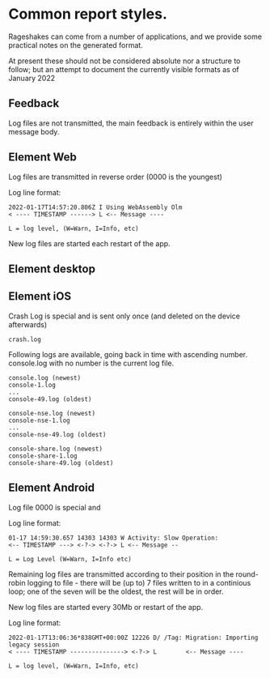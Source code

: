 # Common report styles.

Rageshakes can come from a number of applications, and we provide some practical notes on the generated format.

At present these should not be considered absolute nor a structure to follow; but an attempt to document the
currently visible formats as of January 2022


## Feedback 

Log files are not transmitted, the main feedback is entirely within the user message body.

## Element Web

Log files are transmitted in reverse order (0000 is the youngest) 

Log line format:
```
2022-01-17T14:57:20.806Z I Using WebAssembly Olm
< ---- TIMESTAMP ------> L <-- Message ----

L = log level, (W=Warn, I=Info, etc)
```

New log files are started each restart of the app.


## Element desktop



## Element iOS

Crash Log is special and is sent only once (and deleted on the device afterwards)

`crash.log`



Following logs are available, going back in time with ascending number.
console.log with no number is the current log file.
```
console.log (newest)
console-1.log 
...
console-49.log (oldest)

console-nse.log (newest)
console-nse-1.log 
...
console-nse-49.log (oldest)

console-share.log (newest)
console-share-1.log
console-share-49.log (oldest)
```

## Element Android

Log file 0000 is special and 

Log line format:
```
01-17 14:59:30.657 14303 14303 W Activity: Slow Operation: 
<-- TIMESTAMP ---> <-?-> <-?-> L <-- Message --

L = Log Level (W=Warn, I=Info etc)
```


Remaining log files are transmitted according to their position in the round-robin logging to file - there will be (up to) 7 files written to in a continious loop; one of the seven will be the oldest, the rest will be in order.

New log files are started every 30Mb or restart of the app.

Log line format:
```
2022-01-17T13:06:36*838GMT+00:00Z 12226 D/ /Tag: Migration: Importing legacy session
< ---- TIMESTAMP ---------------> <-?-> L        <-- Message ----

L = log level, (W=Warn, I=Info, etc)
```



